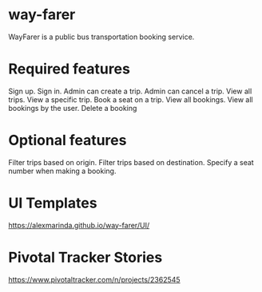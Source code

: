 # way-farer
WayFarer is a public bus transportation booking service.

# Required features

Sign up.
Sign in.
Admin can create a trip.
Admin can cancel a trip.
View all trips.
View a specific trip.
Book a seat on a trip.
View all bookings.
View all bookings by the user.
Delete a booking

# Optional features

Filter trips based on origin.
Filter trips based on destination.
Specify a seat number when making a booking.

# UI Templates

https://alexmarinda.github.io/way-farer/UI/

# Pivotal Tracker Stories

https://www.pivotaltracker.com/n/projects/2362545